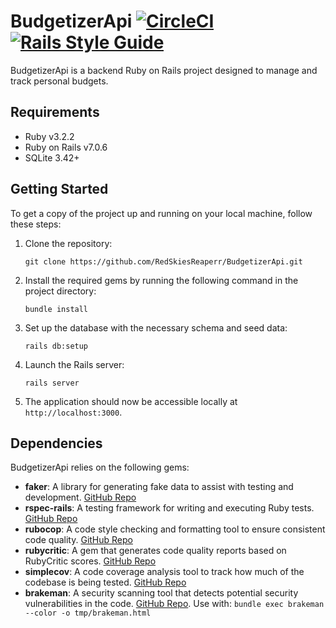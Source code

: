 # BudgetizerApi [![CircleCI](https://dl.circleci.com/status-badge/img/gh/RedSkiesReaperr/BudgetizerApi/tree/main.svg?style=svg&circle-token=fc9e7827ec863982becbe2ea066bc5d218f12789)](https://dl.circleci.com/status-badge/redirect/gh/RedSkiesReaperr/BudgetizerApi/tree/main) [![Rails Style Guide](https://img.shields.io/badge/code_style-rubocop-brightgreen.svg)](https://github.com/rubocop/rubocop-rails)

BudgetizerApi is a backend Ruby on Rails project designed to manage and track personal budgets.

## Requirements

- Ruby v3.2.2
- Ruby on Rails v7.0.6
- SQLite 3.42+

## Getting Started

To get a copy of the project up and running on your local machine, follow these steps:

1. Clone the repository:
    ```shell
    git clone https://github.com/RedSkiesReaperr/BudgetizerApi.git
    ```

2. Install the required gems by running the following command in the project directory:
    ```shell
    bundle install
    ```

3. Set up the database with the necessary schema and seed data:
    ```shell
    rails db:setup
    ```

4. Launch the Rails server:
    ```shell
    rails server
    ```

5. The application should now be accessible locally at `http://localhost:3000`.

## Dependencies

BudgetizerApi relies on the following gems:

- **faker**: A library for generating fake data to assist with testing and
  development. [GitHub Repo](https://github.com/faker-ruby/faker)
- **rspec-rails**: A testing framework for writing and executing Ruby
  tests. [GitHub Repo](https://github.com/rspec/rspec-rails)
- **rubocop**: A code style checking and formatting tool to ensure consistent code
  quality. [GitHub Repo](https://github.com/rubocop/rubocop)
- **rubycritic**: A gem that generates code quality reports based on RubyCritic
  scores. [GitHub Repo](https://github.com/whitesmith/rubycritic)
- **simplecov**: A code coverage analysis tool to track how much of the codebase is being
  tested. [GitHub Repo](https://github.com/simplecov-ruby/simplecov)
- **brakeman**: A security scanning tool that detects potential security vulnerabilities in the
  code. [GitHub Repo](https://github.com/presidentbeef/brakeman). Use with: `bundle exec brakeman --color -o tmp/brakeman.html`
